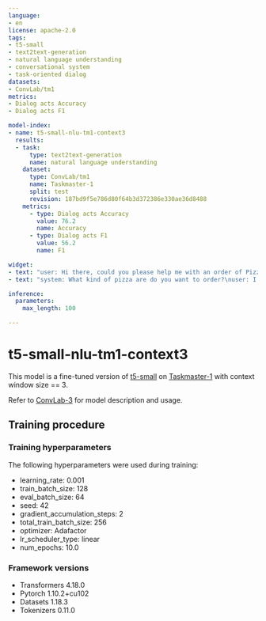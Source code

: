 ```yaml
---
language:
- en
license: apache-2.0
tags:
- t5-small
- text2text-generation
- natural language understanding
- conversational system
- task-oriented dialog
datasets:
- ConvLab/tm1
metrics:
- Dialog acts Accuracy
- Dialog acts F1

model-index:
- name: t5-small-nlu-tm1-context3
  results:
  - task:
      type: text2text-generation
      name: natural language understanding
    dataset:
      type: ConvLab/tm1
      name: Taskmaster-1
      split: test
      revision: 187bd9f5e786d80f64b3d372386e330ae36d8488
    metrics:
      - type: Dialog acts Accuracy
        value: 76.2
        name: Accuracy
      - type: Dialog acts F1
        value: 56.2
        name: F1

widget:
- text: "user: Hi there, could you please help me with an order of Pizza?\nsystem: Sure, where would you like to order you pizza from?\nuser: I would like to order a pizza from Domino's."
- text: "system: What kind of pizza are do you want to order?\nuser: I want to order a large pizza with chicken and pepperoni please.\nsystem: From which Domino's location would you like to order?\nuser: I would like to order from the Domino's closest to my house."

inference:
  parameters:
    max_length: 100

---
```


# t5-small-nlu-tm1-context3

This model is a fine-tuned version of [t5-small](https://huggingface.co/t5-small) on [Taskmaster-1](https://huggingface.co/datasets/ConvLab/tm1) with context window size == 3.

Refer to [ConvLab-3](https://github.com/ConvLab/ConvLab-3) for model description and usage.

## Training procedure

### Training hyperparameters

The following hyperparameters were used during training:
- learning_rate: 0.001
- train_batch_size: 128
- eval_batch_size: 64
- seed: 42
- gradient_accumulation_steps: 2
- total_train_batch_size: 256
- optimizer: Adafactor
- lr_scheduler_type: linear
- num_epochs: 10.0

### Framework versions

- Transformers 4.18.0
- Pytorch 1.10.2+cu102
- Datasets 1.18.3
- Tokenizers 0.11.0
